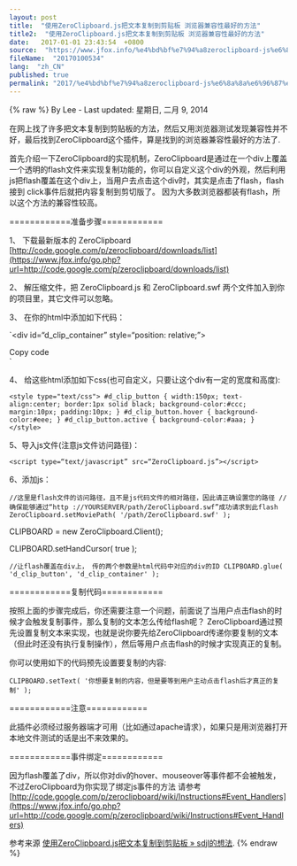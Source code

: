 ```yaml
---
layout: post
title:  "使用ZeroClipboard.js把文本复制到剪贴板 浏览器兼容性最好的方法"
title2:  "使用ZeroClipboard.js把文本复制到剪贴板 浏览器兼容性最好的方法"
date:   2017-01-01 23:43:54  +0800
source:  "https://www.jfox.info/%e4%bd%bf%e7%94%a8zeroclipboard-js%e6%8a%8a%e6%96%87%e6%9c%ac%e5%a4%8d%e5%88%b6%e5%88%b0%e5%89%aa%e8%b4%b4%e6%9d%bf-%e6%b5%8f%e8%a7%88%e5%99%a8%e5%85%bc%e5%ae%b9%e6%80%a7%e6%9c%80%e5%a5%bd%e7%9a%84.html"
fileName:  "20170100534"
lang:  "zh_CN"
published: true
permalink: "2017/%e4%bd%bf%e7%94%a8zeroclipboard-js%e6%8a%8a%e6%96%87%e6%9c%ac%e5%a4%8d%e5%88%b6%e5%88%b0%e5%89%aa%e8%b4%b4%e6%9d%bf-%e6%b5%8f%e8%a7%88%e5%99%a8%e5%85%bc%e5%ae%b9%e6%80%a7%e6%9c%80%e5%a5%bd%e7%9a%84.html"
---
```

{% raw %}
By Lee - Last updated: 星期日, 二月 9, 2014

在网上找了许多把文本复制到剪贴板的方法，然后又用浏览器测试发现兼容性并不好，最后找到ZeroClipboard这个插件，算是找到的浏览器兼容性最好的方法了.

首先介绍一下ZeroClipboard的实现机制，ZeroClipboard是通过在一个div上覆盖一个透明的flash文件来实现复制功能的，你可以自定义这个div的外观，然后利用js把flash覆盖在这个div上，当用户去点击这个div时，其实是点击了flash，flash接到 click事件后就把内容复制到剪切版了。 因为大多数浏览器都装有flash，所以这个方法的兼容性较高。

============准备步骤============

1、 下载最新版本的 ZeroClipboard
[http://code.google.com/p/zeroclipboard/downloads/list](https://www.jfox.info/go.php?url=http://code.google.com/p/zeroclipboard/downloads/list)

2、 解压缩文件，把 ZeroClipboard.js 和 ZeroClipboard.swf 两个文件加入到你的项目里，其它文件可以忽略。

3、 在你的html中添加如下代码：

`<div id=“d_clip_container” style=“position: relative;”>
<div id=“d_clip_button” >Copy code</div>
</div>
`

4、 给这些html添加如下css(也可自定义，只要让这个div有一定的宽度和高度):

`<style type="text/css">
#d_clip_button {
width:150px;
text-align:center;
border:1px solid black;
background-color:#ccc;
margin:10px; padding:10px;
}
#d_clip_button.hover { background-color:#eee; }
#d_clip_button.active { background-color:#aaa; }
</style> 
`

5、导入js文件(注意js文件访问路径)：

`<script type=“text/javascript” src=“ZeroClipboard.js”></script>
`

6、添加js：

`//这里是flash文件的访问路径，且不是js代码文件的相对路径，因此请正确设置您的路径
//确保能够通过“http ://YOURSERVER/path/ZeroClipboard.swf”成功请求到此flash
ZeroClipboard.setMoviePath( '/path/ZeroClipboard.swf' ); `

CLIPBOARD = new ZeroClipboard.Client();

CLIPBOARD.setHandCursor( true );

`//让flash覆盖在div上， 传的两个参数是html代码中对应的div的ID
CLIPBOARD.glue( 'd_clip_button', 'd_clip_container' ); 
`

============复制代码============

按照上面的步骤完成后，你还需要注意一个问题，前面说了当用户点击flash的时候才会触发复制事件，那么复制的文本怎么传给flash呢？ ZeroClipboard通过预先设置复制文本来实现，也就是说你要先给ZeroClipboard传递你要复制的文本（但此时还没有执行复制操作），然后等用户点击flash的时候才实现真正的复制。

你可以使用如下的代码预先设置要复制的内容:

`CLIPBOARD.setText( '你想要复制的内容，但是要等到用户主动点击flash后才真正的复制' );`

============注意============

此插件必须经过服务器端才可用（比如通过apache请求），如果只是用浏览器打开本地文件测试的话是出不来效果的。

============事件绑定============

因为flash覆盖了div，所以你对div的hover、mouseover等事件都不会被触发， 不过ZeroClipboard为你实现了绑定js事件的方法
请参考 [http://code.google.com/p/zeroclipboard/wiki/Instructions#Event_Handlers](https://www.jfox.info/go.php?url=http://code.google.com/p/zeroclipboard/wiki/Instructions#Event_Handlers)

参考来源 [使用ZeroClipboard.js把文本复制到剪贴板 » sdjl的想法](https://www.jfox.info/go.php?url=http://www.jfox.info/url.php?url=http%3A%2F%2Fsdjl.me%2Findex.php%2Farchives%2F174).
{% endraw %}
